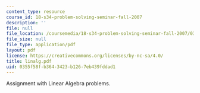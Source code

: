 ```yaml
---
content_type: resource
course_id: 18-s34-problem-solving-seminar-fall-2007
description: ''
file: null
file_location: /coursemedia/18-s34-problem-solving-seminar-fall-2007/0355f58fb3643423b1267eb439fddad1_linalg.pdf
file_size: null
file_type: application/pdf
layout: pdf
license: https://creativecommons.org/licenses/by-nc-sa/4.0/
title: linalg.pdf
uid: 0355f58f-b364-3423-b126-7eb439fddad1
---
```

Assignment with Linear Algebra problems.